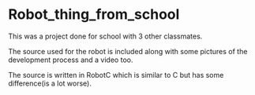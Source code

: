 # Robot_thing_from_school
This was a project done for school with 3 other classmates.

The source used for the robot is included along with some pictures of the development process and a video too.

The source is written in RobotC which is similar to C but has some difference(is a lot worse).

